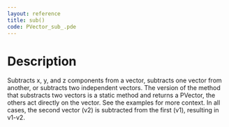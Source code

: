 ```yaml
---
layout: reference
title: sub()
code: PVector_sub_.pde
---
```


# Description

Subtracts x, y, and z components from a vector, subtracts one vector from another, or subtracts two independent vectors. The version of the method that substracts two vectors is a static method and returns a PVector, the others act directly on the vector. See the examples for more context.  In all cases, the second vector (v2) is subtracted from the first (v1), resulting in v1-v2.

